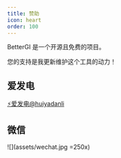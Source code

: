 ```yaml
---
title: 赞助
icon: heart
order: 100
---
```


BetterGI 是一个开源且免费的项目。

您的支持是我更新维护这个工具的动力！

## 爱发电

[⚡爱发电@huiyadanli](https://afdian.net/@huiyadanli)

## 微信
![](assets/wechat.jpg =250x)
